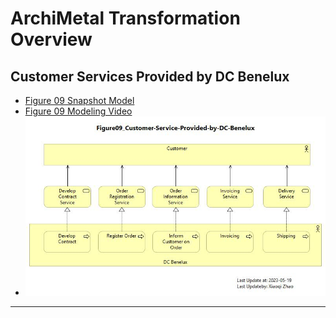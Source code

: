 # ArchiMetal Transformation Overview

## Customer Services Provided by DC Benelux

- [Figure 09 Snapshot Model](./ArchiMetal_Transformation_Overview/ArchiMate-09_Customer-Service-DC-Benelux.archimate)
- [Figure 09 Modeling Video](https://youtu.be/cuCTbsOdyHE)
- ![Figure 09](ArchiMetal_Transformation_Overview/Figure09_Customer-Service-Provided-by-DC-Benelux.jpg)

---

